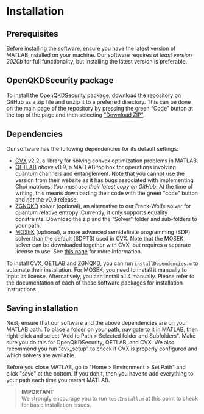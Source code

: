 # Installation

## Prerequisites

Before installing the software, ensure you have the latest version of MATLAB installed on your machine.
Our software requires *at least version 2020b* for full functionality, but installing the latest version is preferable.


## OpenQKDSecurity package

To install the OpenQKDSecurity package, download the repository on GitHub as a zip file and unzip it to a preferred directory. This can be done on the main page of the repository by pressing the green “Code” button at the top of the page and then selecting ["Download ZIP"](https://github.com/JBurniston/openQKDSecurityV2/archive/refs/heads/main.zip).


## Dependencies

Our software has the following dependencies for its default settings:

- [CVX](https://cvxr.com/cvx/download) v2.2, a library for solving convex optimization problems in MATLAB.
- [QETLAB](https://github.com/nathanieljohnston/QETLAB) *above* v0.9, a MATLAB toolbox for operations involving quantum channels and entanglement. Note that you cannot use the version from their website as it has bugs associated with implementing Choi matrices. *You must use their latest copy on GitHub*. At the time of writing, this means downloading their code with the green "code" button and *not* the v0.9 release.
- [ZGNQKD](https://www.math.uwaterloo.ca/~hwolkowi/henry/reports/ZGNQKDmainsolverUSEDforPUBLCNJuly31) solver (optional), an alternative to our Frank-Wolfe solver for quantum relative entropy. Currently, it only supports equality constraints. Download the zip and the "Solver" folder and sub-folders to your path.
- [MOSEK](https://www.mosek.com) (optional), a more advanced semidefinite programming (SDP) solver than the default (SDPT3) used in CVX. Note that the MOSEK solver can be downloaded together with CVX, but requires a separate license to use. See [this page](https://cvxr.com/cvx/doc/mosek.html) for more information.

To install CVX, QETLAB and ZGNQKD, you can run `installDependencies.m` to automate their installation. For MOSEK, you need to install it manually to input its license. Alternatively, you can install all 4 manually. Please refer to the documentation of each of these software packages for installation instructions.


## Saving installation

Next, ensure that our software and the above dependencies are on your MATLAB path. To place a folder on your path, navigate to it in MATLAB, then right-click and select "Add to Path > Selected folder and Subfolders". Make sure you do this for OpenQKDSecurity, QETLAB, and CVX. We also recommend you run "cvx_setup" to check if CVX is properly configured and which solvers are available.

Before you close MATLAB, go to "Home > Environment > Set Path" and click "save" at the bottom. If you don't, then you have to add everything to your path each time you restart MATLAB.

> **IMPORTANT**  
> We strongly encourage you to run `testInstall.m` at this point to check for basic installation issues.

